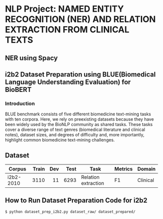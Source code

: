 # NLP Project: NAMED ENTITY RECOGNITION (NER) AND RELATION EXTRACTION FROM CLINICAL TEXTS

## NER using Spacy



## i2b2 Dataset Preparation using BLUE(Biomedical Language Understanding Evaluation) for BioBERT

### Introduction

BLUE benchmark consists of five different biomedicine text-mining tasks with ten corpora.
Here, we rely on preexisting datasets because they have been widely used by the BioNLP community as shared tasks.
These tasks cover a diverse range of text genres (biomedical literature and clinical notes), dataset sizes, and degrees of difficulty and, more importantly, highlight common biomedicine text-mining challenges.

## Dataset

| Corpus          | Train |  Dev | Test | Task                    | Metrics             | Domain     |
|-----------------|------:|-----:|-----:|-------------------------|---------------------|------------|
| i2b2-2010       |  3110 |   11 | 6293 | Relation extraction     | F1                  | Clinical   |

## How to Run Dataset Preparation Code for i2b2

```bash
$ python dataset_prep_i2b2.py dataset_raw/ dataset_prepared/
```
